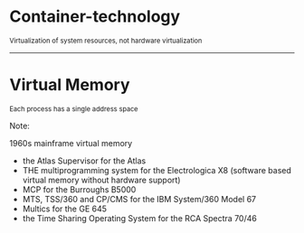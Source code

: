 # Container-technology

<small>Virtualization of system resources, not hardware virtualization</small>

---

# Virtual Memory

<small>Each process has a single address space</small>


Note:

1960s mainframe virtual memory

- the Atlas Supervisor for the Atlas
- THE multiprogramming system for the Electrologica X8 (software based virtual memory without hardware support)
- MCP for the Burroughs B5000
- MTS, TSS/360 and CP/CMS for the IBM System/360 Model 67
- Multics for the GE 645
- the Time Sharing Operating System for the RCA Spectra 70/46


